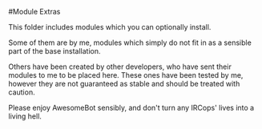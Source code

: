 #Module Extras

This folder includes modules which you can optionally install.

Some of them are by me, modules which simply do not fit in as a sensible part of the base installation.

Others have been created by other developers, who have sent their modules to me to be placed here.
These ones have been tested by me, however they are not guaranteed as stable and should be treated with caution.

Please enjoy AwesomeBot sensibly, and don't turn any IRCops' lives into a living hell.